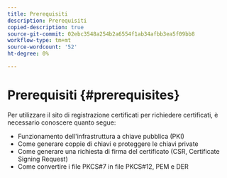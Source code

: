```yaml
---
title: Prerequisiti
description: Prerequisiti
copied-description: true
source-git-commit: 02ebc3548a254b2a6554f1ab34afbb3ea5f09bb8
workflow-type: tm+mt
source-wordcount: '52'
ht-degree: 0%

---
```


# Prerequisiti {#prerequisites}

Per utilizzare il sito di registrazione certificati per richiedere certificati, è necessario conoscere quanto segue:

* Funzionamento dell&#39;infrastruttura a chiave pubblica (PKI)
* Come generare coppie di chiavi e proteggere le chiavi private
* Come generare una richiesta di firma del certificato (CSR, Certificate Signing Request)
* Come convertire i file PKCS#7 in file PKCS#12, PEM e DER
